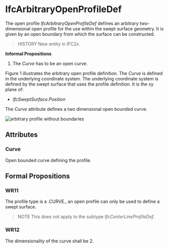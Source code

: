 # IfcArbitraryOpenProfileDef

The open profile _IfcArbitraryOpenProfileDef_ defines an arbitrary two-dimensional open profile for the use within the swept surface geometry. It is given by an open boundary from which the surface can be constructed.
<!-- end of short definition -->


> HISTORY New entity in IFC2x.

**Informal Propositions**

1. The _Curve_ has to be an open curve.

Figure 1 illustrates the arbitrary open profile definition. The _Curve_ is defined in the underlying coordinate system. The underlying coordinate system is defined by the swept surface that uses the profile definition. It is the xy plane of:

* _IfcSweptSurface.Position_

The _Curve_ attribute defines a two dimensional open bounded curve.

![arbitrary profile without boundaries](../../../../figures/ifcarbitraryprofiledef-layout3.gif "Figure 1 — Arbitrary open profile")

## Attributes

### Curve
Open bounded curve defining the profile.

## Formal Propositions

### WR11
The profile type is a .CURVE., an open profile can only be used to define a swept surface.
> NOTE This does not apply to the subtype _IfcCenterLineProfileDef_.

### WR12
The dimensionality of the curve shall be 2.
